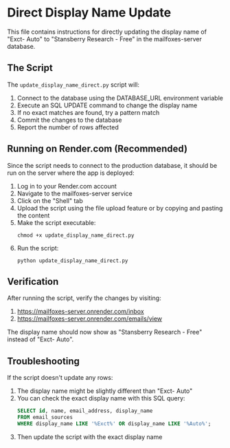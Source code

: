 # Direct Display Name Update

This file contains instructions for directly updating the display name of "Exct- Auto" to "Stansberry Research - Free" in the mailfoxes-server database.

## The Script

The `update_display_name_direct.py` script will:

1. Connect to the database using the DATABASE_URL environment variable
2. Execute an SQL UPDATE command to change the display name
3. If no exact matches are found, try a pattern match
4. Commit the changes to the database
5. Report the number of rows affected

## Running on Render.com (Recommended)

Since the script needs to connect to the production database, it should be run on the server where the app is deployed:

1. Log in to your Render.com account
2. Navigate to the mailfoxes-server service
3. Click on the "Shell" tab
4. Upload the script using the file upload feature or by copying and pasting the content
5. Make the script executable:
   ```
   chmod +x update_display_name_direct.py
   ```
6. Run the script:
   ```
   python update_display_name_direct.py
   ```

## Verification

After running the script, verify the changes by visiting:
1. https://mailfoxes-server.onrender.com/inbox
2. https://mailfoxes-server.onrender.com/emails/view

The display name should now show as "Stansberry Research - Free" instead of "Exct- Auto".

## Troubleshooting

If the script doesn't update any rows:

1. The display name might be slightly different than "Exct- Auto"
2. You can check the exact display name with this SQL query:
   ```sql
   SELECT id, name, email_address, display_name 
   FROM email_sources 
   WHERE display_name LIKE '%Exct%' OR display_name LIKE '%Auto%';
   ```
3. Then update the script with the exact display name
